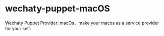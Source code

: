 # wechaty-puppet-macOS
Wechaty Puppet Provider: macOs，make your macos as a service provider for your self.

